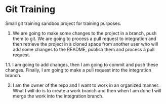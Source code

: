 # Git Training
Small git training sandbox project for training purposes.

1. We are going to make some changes to the project in a branch, push them to git. We are going to process a pull request
to integration and then retrieve the project in a cloned space from another user who will add some changes to the README,
publish them and process a pull request.

1.1. I am going to add changes, then I am going to commit and push these changes. Finally, I am going to make a pull
request into the integration branch.

2. I am the owner of the repo and I want to work in an organized manner. What I will do is to create a work branch and
then when I am done I will merge the work into the integration branch.

